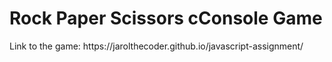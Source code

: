 <h1> Rock Paper Scissors cConsole Game </h1>
Link to the game: https://jarolthecoder.github.io/javascript-assignment/

